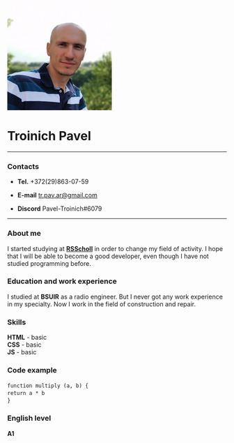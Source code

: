 ![foto](/my.jpg)
# Troinich Pavel

---

### Contacts

* **Tel.**    +372(29)863-07-59

* **E-mail** tr.pav.ar@gmail.com

* **Discord**  Pavel-Troinich#6079  

---

### About me

I started studying at **[RSScholl](https://rs.school/)** in order to change my field of activity. I hope that I will be able to become a good developer, even though I have not studied programming before. 

### Education and work experience

I studied at **BSUIR** as a radio engineer. But I never got any work experience in my specialty. Now I work in the field of construction and repair. 

### Skills

**HTML** - basic  
**CSS** - basic  
**JS** - basic

### Code example
`function multiply (a, b) { `\
`return a * b`\
`}`


### English level
**A1**


